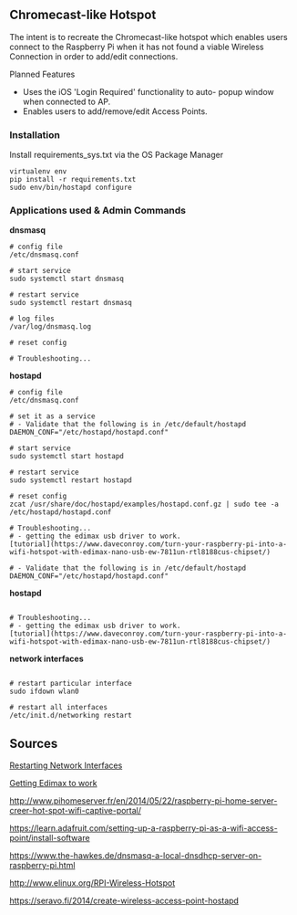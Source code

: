 ## Chromecast-like Hotspot ##

The intent is to recreate the Chromecast-like hotspot
which enables users connect to the Raspberry Pi when
it has not found a viable Wireless Connection in order
to add/edit connections.

Planned Features

- Uses the iOS 'Login Required' functionality to auto-
popup window when connected to AP.
- Enables users to add/remove/edit Access Points.

### Installation ###

Install requirements_sys.txt via the OS Package Manager

```
virtualenv env
pip install -r requirements.txt
sudo env/bin/hostapd configure
```


### Applications used & Admin Commands ###

**dnsmasq**

```
# config file
/etc/dnsmasq.conf

# start service
sudo systemctl start dnsmasq

# restart service
sudo systemctl restart dnsmasq

# log files
/var/log/dnsmasq.log

# reset config

# Troubleshooting...

```

**hostapd**

```
# config file
/etc/dnsmasq.conf

# set it as a service
# - Validate that the following is in /etc/default/hostapd
DAEMON_CONF="/etc/hostapd/hostapd.conf"

# start service
sudo systemctl start hostapd

# restart service
sudo systemctl restart hostapd

# reset config
zcat /usr/share/doc/hostapd/examples/hostapd.conf.gz | sudo tee -a /etc/hostapd/hostapd.conf

# Troubleshooting...
# - getting the edimax usb driver to work.
[tutorial](https://www.daveconroy.com/turn-your-raspberry-pi-into-a-wifi-hotspot-with-edimax-nano-usb-ew-7811un-rtl8188cus-chipset/)

# - Validate that the following is in /etc/default/hostapd
DAEMON_CONF="/etc/hostapd/hostapd.conf"

```

**hostapd**

```

# Troubleshooting...
# - getting the edimax usb driver to work.
[tutorial](https://www.daveconroy.com/turn-your-raspberry-pi-into-a-wifi-hotspot-with-edimax-nano-usb-ew-7811un-rtl8188cus-chipset/)
```

**network interfaces**

```

# restart particular interface
sudo ifdown wlan0

# restart all interfaces
/etc/init.d/networking restart
```


## Sources

[Restarting Network Interfaces](http://ccm.net/faq/1141-restart-network-interface-using-command-lines-in-linux)

[Getting Edimax to work](https://www.daveconroy.com/turn-your-raspberry-pi-into-a-wifi-hotspot-with-edimax-nano-usb-ew-7811un-rtl8188cus-chipset/)

http://www.pihomeserver.fr/en/2014/05/22/raspberry-pi-home-server-creer-hot-spot-wifi-captive-portal/

https://learn.adafruit.com/setting-up-a-raspberry-pi-as-a-wifi-access-point/install-software

https://www.the-hawkes.de/dnsmasq-a-local-dnsdhcp-server-on-raspberry-pi.html

http://www.elinux.org/RPI-Wireless-Hotspot

https://seravo.fi/2014/create-wireless-access-point-hostapd

